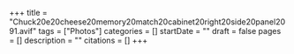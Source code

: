 +++
title = "Chuck20e20cheese20memory20match20cabinet20right20side20panel2091.avif"
tags = ["Photos"]
categories = []
startDate = ""
draft = false
pages = []
description = ""
citations = []
+++
